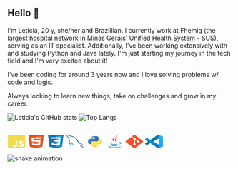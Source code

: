 ## Hello 👋

I'm Leticia, 20 y, she/her and Brazillian. I currently work at Fhemig (the largest hospital network in Minas Gerais' Unified Health System - SUS), serving as an IT specialist.
Additionally, I've been working extensively with and studying Python and Java lately. I'm just starting my journey in the tech field and I'm very excited about it!

I've been coding for around 3 years now and I love solving problems w/ code and logic.

Always looking to learn new things, take on challenges and grow in my career.


![Leticia's GitHub stats](https://github-readme-stats.vercel.app/api?username=aracnitta&show_icons=true&theme=radical)
![Top Langs](https://github-readme-stats.vercel.app/api/top-langs/?username=aracnitta&layout=compact&theme=radical)

<div style="display: inline_block"><br>
  <img align="center" alt="Rafa-Js" height="30" width="40" src="https://raw.githubusercontent.com/devicons/devicon/master/icons/javascript/javascript-plain.svg">
  <img align="center" alt="Rafa-HTML" height="30" width="40" src="https://raw.githubusercontent.com/devicons/devicon/master/icons/html5/html5-original.svg">
  <img align="center" alt="Rafa-CSS" height="30" width="40" src="https://raw.githubusercontent.com/devicons/devicon/master/icons/css3/css3-original.svg">
  <img align="center" alt="MySQL" height="30" width="40" src="https://raw.githubusercontent.com/devicons/devicon/master/icons/mysql/mysql-original.svg">
  <img align="center" alt="Rafa-Python" height="30" width="40" src="https://raw.githubusercontent.com/devicons/devicon/master/icons/python/python-original.svg">
  <img align="center" alt="Java" height="30" width="40" src="https://raw.githubusercontent.com/devicons/devicon/master/icons/java/java-original.svg">
  <img align="center" alt="Git" height="30" width="40" src="https://raw.githubusercontent.com/devicons/devicon/master/icons/git/git-original.svg">
  <img align="center" alt="VS Code" height="30" width="40" src="https://raw.githubusercontent.com/devicons/devicon/master/icons/vscode/vscode-original.svg">
</div>

![snake animation](https://github.com/aracnitta)
  
